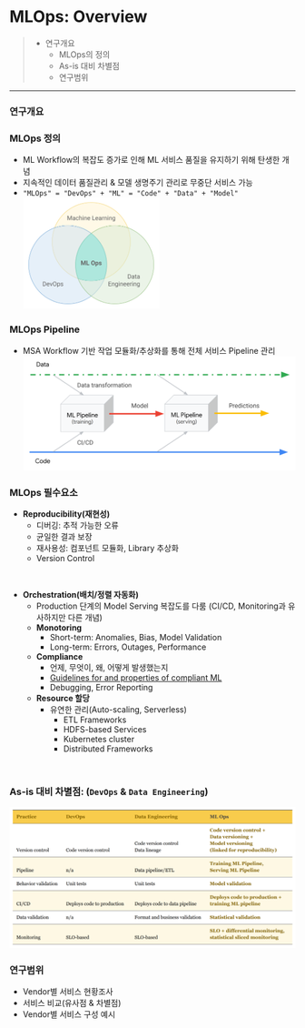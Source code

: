 # MLOps: Overview

> * 연구개요
>   - MLOps의 정의
>   - As-is 대비 차별점
>   - 연구범위

---

### 연구개요
### MLOps 정의

* ML Workflow의 복잡도 증가로 인해 ML 서비스 품질을 유지하기 위해 탄생한 개념
* 지속적인 데이터 품질관리 & 모델 생명주기 관리로 무중단 서비스 가능
* `"MLOps" = "DevOps" + "ML" = "Code" + "Data" + "Model"`
<img src="../images/overview/mlops-intersection.png" alt="mlops-intersection"
	title="mlops-intersection" width="50%" height="50%" />

### MLOps Pipeline
* MSA Workflow 기반 작업 모듈화/추상화를 통해 전체 서비스 Pipeline 관리
![ml-pipeline](../images/overview/ml-pipeline.png "ml-pipeline")

### MLOps 필수요소
- **Reproducibility(재현성)**
  * 디버깅: 추적 가능한 오류
  * 균일한 결과 보장
  * 재사용성: 컴포넌트 모듈화, Library 추상화
  * Version Control
<br/>

- **Orchestration(배치/정렬 자동화)**
  * Production 단계의 Model Serving 복잡도를 다룸
    (CI/CD, Monitoring과 유사하지만 다른 개념)
  * **Monotoring**
    - Short-term: Anomalies, Bias, Model Validation
    - Long-term: Errors, Outages, Performance
  * **Compliance**
    - 언제, 무엇이, 왜, 어떻게 발생했는지
    - [Guidelines for and properties of compliant ML](https://ww.youtube.com/watch?v=eOzl-LFqYFM&feature=youtu.be&t=366)
    - Debugging, Error Reporting
  * **Resource 할당**
    - 유연한 관리(Auto-scaling, Serverless)
      * ETL Frameworks
  	  * HDFS-based Services
  	  * Kubernetes cluster
  	  * Distributed Frameworks

<br/>

### As-is 대비 차별점: (`DevOps` & `Data Engineering`)
![Images](../images/overview/comparison-mlops-devops.png "mlops-comparison")


### 연구범위

* Vendor별 서비스 현황조사
* 서비스 비교(유사점 & 차별점)
* Vendor별 서비스 구성 예시
